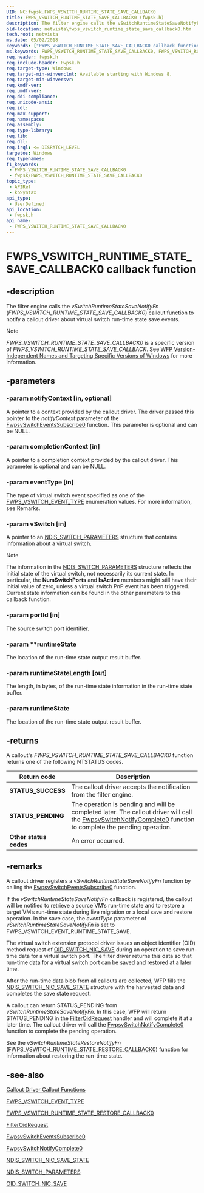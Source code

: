 ```yaml
---
UID: NC:fwpsk.FWPS_VSWITCH_RUNTIME_STATE_SAVE_CALLBACK0
title: FWPS_VSWITCH_RUNTIME_STATE_SAVE_CALLBACK0 (fwpsk.h)
description: The filter engine calls the vSwitchRuntimeStateSaveNotifyFn (FWPS_VSWITCH_RUNTIME_STATE_SAVE_CALLBACK0) callout function to notify a callout driver about virtual switch run-time state save events.Note  FWPS_VSWITCH_RUNTIME_STATE_SAVE_CALLBACK0 is a specific version of FWPS_VSWITCH_RUNTIME_STATE_SAVE_CALLBACK. See WFP Version-Independent Names and Targeting Specific Versions of Windows for more information.
old-location: netvista\fwps_vswitch_runtime_state_save_callback0.htm
tech.root: netvista
ms.date: 05/02/2018
keywords: ["FWPS_VSWITCH_RUNTIME_STATE_SAVE_CALLBACK0 callback function"]
ms.keywords: FWPS_VSWITCH_RUNTIME_STATE_SAVE_CALLBACK0, FWPS_VSWITCH_RUNTIME_STATE_SAVE_CALLBACK0 callback, fwpsk/vSwitchRuntimeStateSaveNotifyFn, netvista.fwps_vswitch_runtime_state_save_callback0, vSwitchRuntimeStateSaveNotifyFn, vSwitchRuntimeStateSaveNotifyFn callback function [Network Drivers Starting with Windows Vista]
req.header: fwpsk.h
req.include-header: Fwpsk.h
req.target-type: Windows
req.target-min-winverclnt: Available starting with Windows 8.
req.target-min-winversvr: 
req.kmdf-ver: 
req.umdf-ver: 
req.ddi-compliance: 
req.unicode-ansi: 
req.idl: 
req.max-support: 
req.namespace: 
req.assembly: 
req.type-library: 
req.lib: 
req.dll: 
req.irql: <= DISPATCH_LEVEL
targetos: Windows
req.typenames: 
f1_keywords:
 - FWPS_VSWITCH_RUNTIME_STATE_SAVE_CALLBACK0
 - fwpsk/FWPS_VSWITCH_RUNTIME_STATE_SAVE_CALLBACK0
topic_type:
 - APIRef
 - kbSyntax
api_type:
 - UserDefined
api_location:
 - fwpsk.h
api_name:
 - FWPS_VSWITCH_RUNTIME_STATE_SAVE_CALLBACK0
---
```


# FWPS_VSWITCH_RUNTIME_STATE_SAVE_CALLBACK0 callback function


## -description

The filter engine calls the *vSwitchRuntimeStateSaveNotifyFn* (*FWPS_VSWITCH_RUNTIME_STATE_SAVE_CALLBACK0*) callout function to notify a callout driver about virtual switch  run-time state save events.

> [!NOTE]
> *FWPS_VSWITCH_RUNTIME_STATE_SAVE_CALLBACK0* is a specific version of *FWPS_VSWITCH_RUNTIME_STATE_SAVE_CALLBACK*. See [WFP Version-Independent Names and Targeting Specific Versions of Windows](/windows/desktop/FWP/wfp-version-independent-names-and-targeting-specific-versions-of-windows) for more information.

## -parameters

### -param notifyContext [in, optional]


A pointer to a context provided by the callout driver. The driver passed this pointer to the *notifyContext* parameter of the [FwpsvSwitchEventsSubscribe0](./nf-fwpsk-fwpsvswitcheventssubscribe0.md)
 function. This parameter is optional and can be NULL.

### -param completionContext [in]


A pointer to a completion context provided by the callout driver. This parameter is optional and can be NULL.

### -param eventType [in]


The type of virtual switch event  specified as one of the [FWPS_VSWITCH_EVENT_TYPE](./ne-fwpsk-fwps_vswitch_event_type_.md) enumeration values. For more information, see Remarks.

### -param vSwitch [in]


A pointer to an [NDIS_SWITCH_PARAMETERS](../ntddndis/ns-ntddndis-_ndis_switch_parameters.md) structure that contains information about a virtual switch.


> [!NOTE]
> The information in the [NDIS_SWITCH_PARAMETERS](../ntddndis/ns-ntddndis-_ndis_switch_parameters.md) structure reflects the initial state of the virtual switch, not necessarily its current state. In particular, the **NumSwitchPorts** and **IsActive** members might still have their initial value of zero, unless a virtual switch PnP event has been triggered. Current state information can be found in the other parameters to this callback function.

### -param portId [in]


The source switch port identifier.


### -param **runtimeState

The location of the run-time state output result buffer.

### -param runtimeStateLength [out]


The length, in bytes, of the run-time state information in the run-time state buffer.


### -param runtimeState

The location of the run-time state output result buffer.

## -returns

A callout's *FWPS_VSWITCH_RUNTIME_STATE_SAVE_CALLBACK0* function returns one of the following NTSTATUS codes.

|Return code|Description|
|--- |--- |
|**STATUS_SUCCESS**|The callout driver accepts the notification from the filter engine.|
|**STATUS_PENDING**|The operation is pending and will be completed later.  The callout  driver will  call the [FwpsvSwitchNotifyComplete0](nf-fwpsk-fwpsvswitchnotifycomplete0.md) function to complete the pending operation.|
|**Other status codes**|An error occurred.|

## -remarks

A callout driver registers a *vSwitchRuntimeStateSaveNotifyFn* function  by calling  the [FwpsvSwitchEventsSubscribe0](nf-fwpsk-fwpsvswitcheventssubscribe0.md)
 function.

If the *vSwitchRuntimeStateSaveNotifyFn* callback is registered, the callout will be notified to retrieve a source VM’s run-time state and to restore a target VM’s run-time state during live migration or a local save and restore operation. In the save case, the *eventType* parameter of *vSwitchRuntimeStateSaveNotifyFn* is set to    FWPS_VSWITCH_EVENT_RUNTIME_STATE_SAVE.

The virtual switch extension protocol driver issues an object identifier (OID) method request of [OID_SWITCH_NIC_SAVE](/windows-hardware/drivers/network/oid-switch-nic-save) during an operation to save run-time data for a virtual switch port. The filter driver returns this data so that run-time data for a virtual switch port can be saved and restored at a later time. 

After the run-time data blob from all callouts are collected, WFP fills the [NDIS_SWITCH_NIC_SAVE_STATE](../ntddndis/ns-ntddndis-_ndis_switch_nic_save_state.md) structure with the harvested data and completes the save state request.

A callout can return STATUS_PENDING from *vSwitchRuntimeStateSaveNotifyFn*. In this case, WFP will return STATUS_PENDING in the [FilterOidRequest](../ndis/nc-ndis-filter_oid_request.md) handler and will complete it at a later time. The callout  driver will  call the [FwpsvSwitchNotifyComplete0](./nf-fwpsk-fwpsvswitchnotifycomplete0.md) function to complete the pending operation. 

See the *vSwitchRuntimeStateRestoreNotifyFn* ([FWPS_VSWITCH_RUNTIME_STATE_RESTORE_CALLBACK0](./nc-fwpsk-fwps_vswitch_runtime_state_restore_callback0.md)) function for information about restoring the run-time state.

## -see-also

[Callout Driver Callout Functions](../_netvista/index.md)



[FWPS_VSWITCH_EVENT_TYPE](ne-fwpsk-fwps_vswitch_event_type_.md)



[FWPS_VSWITCH_RUNTIME_STATE_RESTORE_CALLBACK0](nc-fwpsk-fwps_vswitch_runtime_state_restore_callback0.md)



[FilterOidRequest](../ndis/nc-ndis-filter_oid_request.md)



[FwpsvSwitchEventsSubscribe0](nf-fwpsk-fwpsvswitcheventssubscribe0.md)



[FwpsvSwitchNotifyComplete0](nf-fwpsk-fwpsvswitchnotifycomplete0.md)



[NDIS_SWITCH_NIC_SAVE_STATE](../ntddndis/ns-ntddndis-_ndis_switch_nic_save_state.md)



[NDIS_SWITCH_PARAMETERS](../ntddndis/ns-ntddndis-_ndis_switch_parameters.md)



[OID_SWITCH_NIC_SAVE](/windows-hardware/drivers/network/oid-switch-nic-save)

